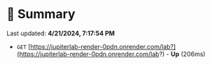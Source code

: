 # 📖 Summary
Last updated: **4/21/2024, 7:17:54 PM**

- `GET` [https://jupiterlab-render-0pdn.onrender.com/lab?](https://jupiterlab-render-0pdn.onrender.com/lab?) - **Up** (206ms)
